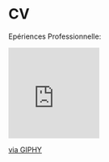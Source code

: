 # CV
Epériences Professionnelle:
<iframe src="https://giphy.com/embed/9P94yLRR2R4LFNNXIg" width="180" height="180" frameBorder="0" class="giphy-embed" allowFullScreen></iframe><p><a href="https://giphy.com/gifs/mrw-week-something-9P94yLRR2R4LFNNXIg">via GIPHY</a></p>
